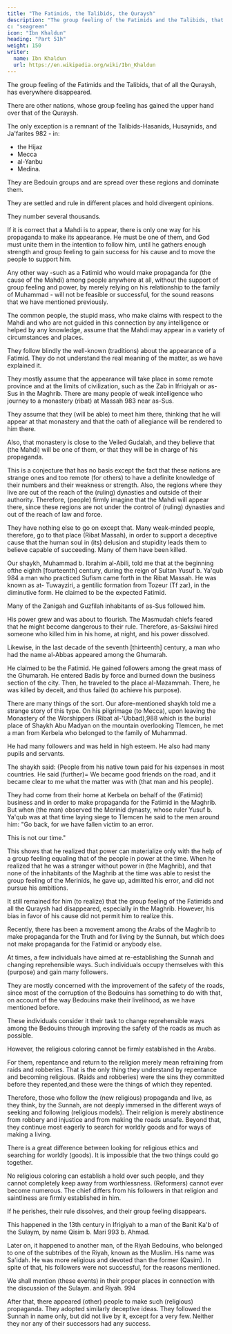 ```yaml
---
title: "The Fatimids, the Talibids, the Quraysh"
description: "The group feeling of the Fatimids and the Talibids, that of all the Quraysh, has everywhere disappeared"
c: "seagreen"
icon: "Ibn Khaldun"
heading: "Part 51h"
weight: 150
writer:
  name: Ibn Khaldun
  url: https://en.wikipedia.org/wiki/Ibn_Khaldun
---
```




The group feeling of the Fatimids and the Talibids, that of all the Quraysh, has everywhere disappeared. 

There are other nations, whose group feeling has gained the upper hand over that of the Quraysh. 

The only exception is a remnant of the Talibids-Hasanids, Husaynids, and Ja'farites 982 - in:
- the Hijaz
- Mecca
- al-Yanbu
- Medina. 

They are Bedouin groups and are spread over these regions and dominate them.

They are settled and rule in different places and hold divergent
opinions. 

They number several thousands. 

If it is correct that a Mahdi is to appear, there is only one way for his propaganda to make its appearance. He must be one of
them, and God must unite them in the intention to follow him, until he gathers
enough strength and group feeling to gain success for his cause and to move the
people to support him. 

Any other way -such as a Fatimid who would make propaganda for (the cause of the Mahdi) among people anywhere at all, without the
support of group feeling and power, by merely relying on his relationship to the
family of Muhammad - will not be feasible or successful, for the sound reasons that
we have mentioned previously.

The common people, the stupid mass, who make claims with respect to the Mahdi and who are not guided in this connection by any intelligence or helped by any knowledge, assume that the Mahdi may appear in a variety of circumstances
and places. 

They follow blindly the well-known (traditions) about the appearance of a Fatimid. They do not understand the real meaning of the matter, as we have
explained it. 

They mostly assume that the appearance will take place in some remote province and at the limits of civilization, such as the Zab in Ifriqiyah or as-Sus in the Maghrib. There are many people of weak intelligence who journey to a
monastery (ribat) at Massah 983 near as-Sus. 

They assume that they (will be able) to meet him there, thinking that he will appear at that monastery and that the oath of
allegiance will be rendered to him there. 

Also, that monastery is close to the Veiled Gudalah, and they believe that (the Mahdi) will be one of them, or that they will be in charge of his propaganda. 

This is a conjecture that has no basis except the fact that these nations are strange ones and too remote (for others) to have a definite knowledge of their numbers and their weakness or strength. Also, the regions where
they live are out of the reach of the (ruling) dynasties and outside of their authority.
Therefore, (people) firmly imagine that the Mahdi will appear there, since these
regions are not under the control of (ruling) dynasties and out of the reach of law
and force. 

They have nothing else to go on except that. Many weak-minded people, therefore, go to that place (Ribat Massah), in order to support a deceptive cause that the human soul in (its) delusion and stupidity leads them to believe capable of
succeeding. Many of them have been killed.

Our shaykh, Muhammad b. Ibrahim al-Abili, told me that at the beginning ofthe eighth [fourteenth] century, during the reign of Sultan Yusuf b. Ya'qub 984 a man who practiced Sufism came forth in the Ribat Massah. He was known as at-
Tuwayziri, a gentilic formation from Tozeur (Tf zar), in the diminutive form. He
claimed to be the expected Fatimid. 

Many of the Zanigah <!-- 985 --> and Guzfilah inhabitants of as-Sus followed him. 

His power grew and was about to flourish. The Masmudah chiefs feared that he might become dangerous to their rule. Therefore,
as-Saksiwi hired someone who killed him in his home, at night, and his power
dissolved. <!-- 986 -->

Likewise, in the last decade of the seventh [thirteenth] century, a man who
had the name al-Abbas appeared among the Ghumarah. 

He claimed to be the Fatimid. He gained followers among the great mass of the Ghumarah. He entered Badis by force and burned down the business section of the city. Then, he traveled to the place al-Mazammah. There, he was killed by deceit, and thus failed (to
achieve his purpose). <!-- 987 -->

There are many things of the sort. Our afore-mentioned shaykh told me a strange story of this type. On his pilgrimage (to Mecca), upon leaving the Monastery of the Worshippers (Ribat al-'Ubbad),988 which is the burial place of Shaykh Abu
Madyan on the mountain overlooking Tlemcen, he met a man from Kerbela who
belonged to the family of Muhammad. 

He had many followers and was held in high esteem. He also had many pupils and servants.

The shaykh said: {People from his native town paid for his expenses in most countries. He said (further)= We became good friends on the road, and it became clear to me what the matter was with (that man and his people). 

They had come from their home at Kerbela on behalf of the (Fatimid) business and in order to make
propaganda for the Fatimid in the Maghrib. But when (the man) observed the Merinid dynasty, whose ruler Yusuf b. Ya'qub was at that time laying siege to Tlemcen <!-- 989 --> he said to the men around him: "Go back, for we have fallen victim to
an error.

This is not our time." <!-- 990 --> 

This shows that he realized that power can materialize only with the help of a group feeling equaling
that of the people in power at the time. When he realized that he was a stranger
without power in (the Maghrib), and that none of the inhabitants of the Maghrib at
the time was able to resist the group feeling of the Merinids, he gave up, admitted
his error, and did not pursue his ambitions. 

It still remained for him (to realize) that the group feeling of the Fatimids and all the Quraysh had disappeared, especially in the Maghrib. However, his bias in favor of his cause did not permit him to realize
this. <!-- "God knows, and you do not know." 991 -->


Recently, there has been a movement among the Arabs of the Maghrib to make propaganda for the Truth and for living by the Sunnah, but which does not make propaganda for the Fatimid or anybody else. 

At times, a few individuals have aimed at re-establishing the Sunnah and changing reprehensible
ways. Such individuals occupy themselves with this (purpose) and gain many
followers. 

They are mostly concerned with the improvement of the safety of the roads, since most of the corruption of the Bedouins has something to do with that, on account of the way Bedouins make their livelihood, as we have mentioned
before. <!-- 992  -->

These individuals consider it their task to change reprehensible ways among the Bedouins through improving the safety of the roads as much as possible. 

However, the religious coloring cannot be firmly established in the Arabs. 

For them, repentance and return to the religion merely mean refraining from raids and robberies. That is the only thing they understand by repentance and becoming religious. (Raids and robberies) were the sins they committed before they repented,and these were the things of which they repented. 

Therefore, those who follow the (new religious) propaganda and live, as they think, by the Sunnah, are not deeply immersed in the different ways of seeking and following (religious models). Their religion is merely abstinence from robbery and injustice and from making the roads unsafe. Beyond that, they continue most eagerly to search for worldly goods and for
ways of making a living. 

There is a great difference between looking for religious ethics and searching for worldly (goods). It is impossible that the two things could go together. 

No religious coloring can establish a hold over such people, and they cannot completely keep away from worthlessness. (Reformers) cannot ever become numerous. The chief differs from his followers in that religion and saintliness are
firmly established in him. 

If he perishes, their rule dissolves, and their group feeling disappears.

This happened in the 13th <!-- seventh [thirteenth] --> century in Ifrigiyah to a man of the Banit Ka'b of the Sulaym, by name Qisim b. Mari 993 b. Ahmad. 

Later on, it happened to another man, of the Riyah Bedouins, who belonged to one of the subtribes of the Riyah, known as the Muslim. His name was Sa'idah. He was more religious and devoted than the former (Qasim). In spite of that, his followers were
not successful, for the reasons mentioned. 

We shall mention (these events) in their proper places in connection with the discussion of the Sulaym. and Riyah. 994

After that, there appeared (other) people to make such (religious) propaganda. They adopted similarly deceptive ideas. They followed the Sunnah in name only, but did not live by it, except for a very few. Neither they nor any of their
successors had any success.
